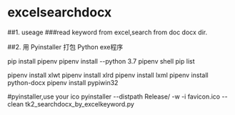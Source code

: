 # excelsearchdocx
##1. useage
###read keyword from excel,search from doc docx dir.

##2. 用 Pyinstaller 打包 Python exe程序

pip install pipenv
pipenv install --python 3.7
pipenv shell
pip list



pipenv install xlwt
pipenv install xlrd
pipenv install lxml
pipenv install python-docx
pipenv install pypiwin32

#pyinstaller,use your ico
pyinstaller --distpath Release/ -w -i favicon.ico --clean tk2_searchdocx_by_excelkeyword.py
